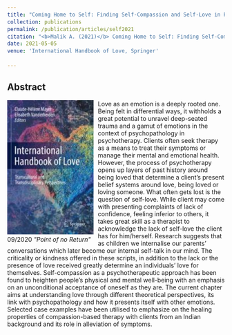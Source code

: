```yaml
---
title: "Coming Home to Self: Finding Self-Compassion and Self-Love in Psychotherapy."
collection: publications
permalink: /publication/articles/self2021
citation: "<b>Malik A. (2021)</b> Coming Home to Self: Finding Self-Compassion and Self-Love in Psychotherapy. In: Mayer CH., Vanderheiden E. (eds) International Handbook of Love. Springer, DOI: <a href='https://doi.org/10.1007/978-3-030-45996-3_27'>10.1007/978-3-030-45996-3_27</a>"
date: 2021-05-05
venue: 'International Handbook of Love, Springer'

---
```

## Abstract
<div style="float: left; margin-right: 10px; width: 200px">
    <a href="https://link.springer.com/chapter/10.1007%2F978-3-030-45996-3_27" title="https://link.springer.com/chapter/10.1007%2F978-3-030-45996-3_27"><img src="/images/love2021.jpg"></a>
    <figcaption> 09/2020 <em>"Point of no Return"</em></figcaption>
</div>
Love as an emotion is a deeply rooted one. Being felt in differential ways, it withholds a great potential to unravel deep-seated trauma and a gamut of emotions in the context of psychopathology in psychotherapy. Clients often seek therapy as a means to treat their symptoms or manage their mental and emotional health. However, the process of psychotherapy opens up layers of past history around being loved that determine a client’s present belief systems around love, being loved or loving someone. What often gets lost is the question of self-love. While client may come with presenting complaints of lack of confidence, feeling inferior to others, it takes great skill as a therapist to acknowledge the lack of self-love the client has for him/herself. Research suggests that as children we internalise our parents’ conversations which later become our internal self-talk in our mind. The criticality or kindness offered in these scripts, in addition to the lack or the presence of love received greatly determine an individuals’ love for themselves. Self-compassion as a psychotherapeutic approach has been found to heighten people’s physical and mental well-being with an emphasis on an unconditional acceptance of oneself as they are. The current chapter aims at understanding love through different theoretical perspectives, its link with psychopathology and how it presents itself with other emotions. Selected case examples have been utilised to emphasize on the healing properties of compassion-based therapy with clients from an Indian background and its role in alleviation of symptoms.


